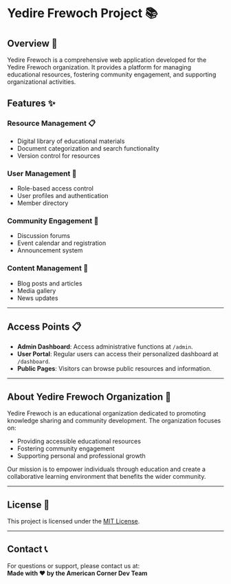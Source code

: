 # Yedire Frewoch Project 📚

## Overview 🌟
Yedire Frewoch is a comprehensive web application developed for the Yedire Frewoch organization. It provides a platform for managing educational resources, fostering community engagement, and supporting organizational activities.

## Features ✨

### Resource Management 📋
- Digital library of educational materials  
- Document categorization and search functionality  
- Version control for resources  

### User Management 👥
- Role-based access control  
- User profiles and authentication  
- Member directory  

### Community Engagement 🤝
- Discussion forums  
- Event calendar and registration  
- Announcement system  

### Content Management 📝
- Blog posts and articles  
- Media gallery  
- News updates  

---

## Access Points 📋
- **Admin Dashboard**: Access administrative functions at `/admin`.  
- **User Portal**: Regular users can access their personalized dashboard at `/dashboard`.  
- **Public Pages**: Visitors can browse public resources and information.  

---

## About Yedire Frewoch Organization 🏢
Yedire Frewoch is an educational organization dedicated to promoting knowledge sharing and community development. The organization focuses on:
- Providing accessible educational resources  
- Fostering community engagement  
- Supporting personal and professional growth  

Our mission is to empower individuals through education and create a collaborative learning environment that benefits the wider community.

---

## License 📄
This project is licensed under the [MIT License](LICENSE).

---

## Contact 📞
For questions or support, please contact us at:  
**Made with ❤️ by the American Corner Dev Team**